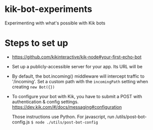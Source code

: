 # kik-bot-experiments
Experimenting with what's possible with Kik bots


# Steps to set up

- https://github.com/kikinteractive/kik-node#your-first-echo-bot
- Set up a publicly-accessible server for your app. Its URL will be 
- By default, the bot.incoming() middleware will intercept traffic to '/incoming'. Set a custom path with the `incomingPath` setting when creating `new Bot({})`

- To configure your bot with Kik, you have to submit a POST with authentication & config settings. 
  https://dev.kik.com/#/docs/messaging#configuration

  Those instructions use Python. For javascript, run /utils/post-bot-config.js
  `$ node ./utils/post-bot-config`

